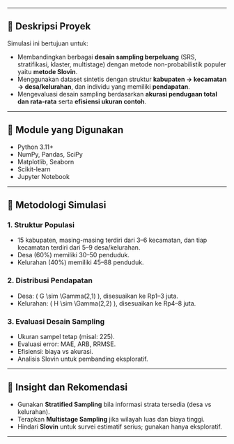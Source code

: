 
---

## 📌 Deskripsi Proyek

Simulasi ini bertujuan untuk:

- Membandingkan berbagai **desain sampling berpeluang** (SRS, stratifikasi, klaster, multistage) dengan metode non-probabilistik populer yaitu **metode Slovin**.
- Menggunakan dataset sintetis dengan struktur **kabupaten → kecamatan → desa/kelurahan**, dan individu yang memiliki **pendapatan**.
- Mengevaluasi desain sampling berdasarkan **akurasi pendugaan total dan rata-rata** serta **efisiensi ukuran contoh**.

---

## 🔧 Module yang Digunakan

- Python 3.11+
- NumPy, Pandas, SciPy
- Matplotlib, Seaborn
- Scikit-learn
- Jupyter Notebook

---

## 📐 Metodologi Simulasi

### 1. Struktur Populasi
- 15 kabupaten, masing-masing terdiri dari 3–6 kecamatan, dan tiap kecamatan terdiri dari 5–9 desa/kelurahan.
- Desa (60%) memiliki 30–50 penduduk.
- Kelurahan (40%) memiliki 45–88 penduduk.

### 2. Distribusi Pendapatan
- Desa: \( G \sim \Gamma(2,1) \), disesuaikan ke Rp1–3 juta.
- Kelurahan: \( H \sim \Gamma(2,2) \), disesuaikan ke Rp4–8 juta.

### 3. Evaluasi Desain Sampling
- Ukuran sampel tetap (misal: 225).
- Evaluasi error: MAE, ARB, RRMSE.
- Efisiensi: biaya vs akurasi.
- Analisis Slovin untuk pembanding eksploratif.

---

## 🧠 Insight dan Rekomendasi

- Gunakan **Stratified Sampling** bila informasi strata tersedia (desa vs kelurahan).
- Terapkan **Multistage Sampling** jika wilayah luas dan biaya tinggi.
- Hindari **Slovin** untuk survei estimatif serius; gunakan hanya eksploratif.

---
